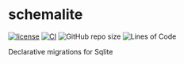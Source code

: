 
# schemalite

[![license](https://img.shields.io/github/license/aschey/schemalite)](https://github.com/aschey/schemalite/blob/main/LICENSE)
[![CI](https://github.com/aschey/schemalite/actions/workflows/test.yml/badge.svg)](https://github.com/aschey/schemalite/actions/workflows/build.yml)
![GitHub repo size](https://img.shields.io/github/repo-size/aschey/schemalite)
![Lines of Code](https://aschey.tech/tokei/github/aschey/schemalite)

Declarative migrations for Sqlite
